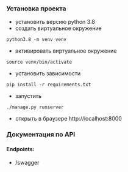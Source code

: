 ### Установка проекта

- установить версию python 3.8
- создать виртуальное окружение 
```shell script
python3.8 -m venv venv
```
- активировать виртуальное окружение
```shell script
source venv/bin/activate
```
- установить зависимости
```shell script
pip install -r requirements.txt
```
- запустить
```shell script
./manage.py runserver
```
- открыть в браузере http://localhost:8000 

### Документация по API
#### Endpoints:
- /swagger

